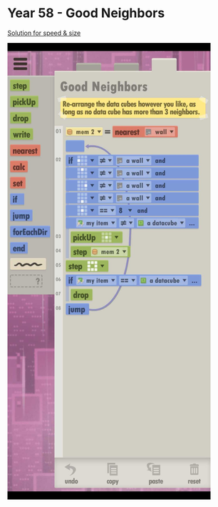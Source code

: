 # Year 58 - Good Neighbors

[Solution for speed & size](../Year49/solution.txt)

![Solution for speed & size](solution.JPEG "Year 58")